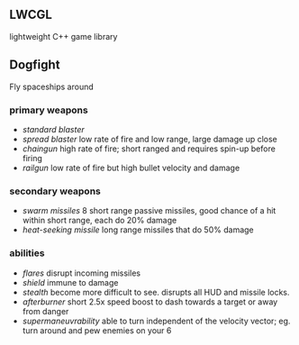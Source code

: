 ## LWCGL

lightweight C++ game library

## Dogfight

Fly spaceships around

### primary weapons
- *standard blaster*
- *spread blaster* low rate of fire and low range, large damage up close
- *chaingun* high rate of fire; short ranged and requires spin-up before firing
- *railgun* low rate of fire but high bullet velocity and damage

### secondary weapons
- *swarm missiles* 8 short range passive missiles, good chance of a hit within short range, each do 20% damage
- *heat-seeking missile* long range missiles that do 50% damage

### abilities
- *flares* disrupt incoming missiles
- *shield* immune to damage
- *stealth* become more difficult to see. disrupts all HUD and missile locks. 
- *afterburner* short 2.5x speed boost to dash towards a target or away from danger
- *supermaneuvrability* able to turn independent of the velocity vector; eg. turn around and pew enemies on your 6